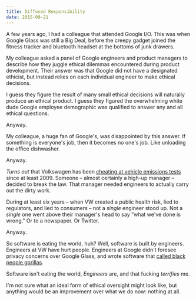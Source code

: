 ```yaml
---
title: Diffused Responsibility
date: 2015-09-21
---
```


A few years ago, I had a colleague that attended Google I/O. This was when Google Glass was still a Big Deal, before the creepy gadget joined the fitness tracker and bluetooth headset at the bottoms of junk drawers.

My colleague asked a panel of Google engineers and product managers to describe how they juggle ethical dilemmas encountered during product development. Their answer was that Google did not have a designated ethicist, but instead relies on each individual engineer to make ethical decisions.

I guess they figure the result of many small ethical decisions will naturally produce an ethical product. I guess they figured the overwhelming white dude Google employee demographic was qualified to answer any and all ethical questions.

Anyway.

My colleague, a huge fan of Google's, was disappointed by this answer. If something is everyone's job, then it becomes no one's job. Like unloading the office dishwasher.

Anyway.

_Turns out_ that Volkswagen has been [cheating at vehicle emissions tests](http://www.bloomberg.com/news/articles/2015-09-19/volkswagen-emissions-cheating-found-by-curious-clean-air-group) since at least 2009. Someone – almost certainly a high-up manager – decided to break the law. That manager needed engineers to actually carry out the dirty work.

During at least six years – when VW created a public health risk, lied to regulators, and lied to consumers – not a _single_ engineer stood up. Not a _single_ one went above their manager's head to say "what we've done is wrong." Or to a newspaper. Or Twitter.

Anyway.

So software is eating the world, huh? Well, software is built by engineers. Engineers at VW have hurt people. Engineers at Google didn't foresee privacy concerns over Google Glass, and wrote software that [called black people gorillas](http://www.usatoday.com/story/tech/2015/07/01/google-apologizes-after-photos-identify-black-people-as-gorillas/29567465/).

Software isn't eating the world, _Engineers_ are, and that fucking _terrifies_ me.

I'm not sure what an ideal form of ethical oversight might look like, but anything would be an improvement over what we do now: nothing at all.
